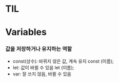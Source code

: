 # TIL

# Variables

### 값을 저장하거나 유지하는 역할

-   const(상수): 바뀌지 않은 값, 계속 유지
    const (이름);
-   let: 값이 바뀔 수 있음
    let (이름);
-   var: 잘 쓰지 않음, 바뀔 수 있음

